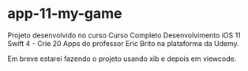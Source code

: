 # app-11-my-game

Projeto desenvolvido no curso Curso Completo Desenvolvimento iOS 11 Swift 4 - Crie 20 Apps do professor Eric Brito na plataforma da Udemy.

Em breve estarei fazendo o projeto usando xib e depois em viewcode.
